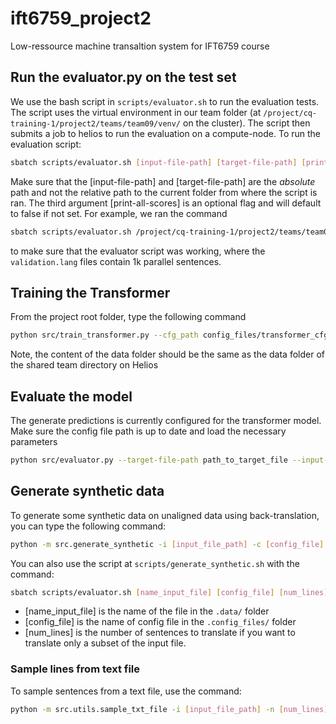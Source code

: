 # ift6759_project2
Low-ressource machine transaltion system for IFT6759 course

## Run the evaluator.py on the test set
We use the bash script in `scripts/evaluator.sh` to run the evaluation tests. The script
uses the virtual environment in our team folder (at `/project/cq-training-1/project2/teams/team09/venv/` on the cluster).
The script then submits a job to helios to run the evaluation on a compute-node. To run the evaluation script:
```bash
sbatch scripts/evaluator.sh [input-file-path] [target-file-path] [print-all-scores]
```
Make sure that the [input-file-path] and [target-file-path] are the *absolute* path and not the relative path
to the current folder from where the script is ran. The third argument [print-all-scores] is an optional flag and will 
default to false if not set.
For example, we ran the command
```bash
sbatch scripts/evaluator.sh /project/cq-training-1/project2/teams/team09/data/validation.lang1 /project/cq-training-1/project2/teams/team09/data/validation.lang2
```
to make sure that the evaluator script was working, where the `validation.lang` files contain 1k parallel sentences.

## Training the Transformer
From the project root folder, type the following command
```bash
python src/train_transformer.py --cfg_path config_files/transformer_cfg.json
```
Note, the content of the data folder should be the same as the data folder of the shared team directory on Helios

## Evaluate the model
The generate predictions is currently configured for the transformer model. Make sure the config file path is up
to date and load the necessary parameters
```bash
python src/evaluator.py --target-file-path path_to_target_file --input-file-path path_to_input_file
```

## Generate synthetic data
To generate some synthetic data on unaligned data using back-translation, you can type the following command:
```bash
python -m src.generate_synthetic -i [input_file_path] -c [config_file] -n [number_of_lines]
```
You can also use the script at `scripts/generate_synthetic.sh` with the command:
```bash
sbatch scripts/evaluator.sh [name_input_file] [config_file] [num_lines]
```
* [name_input_file] is the name of the file in the `.data/` folder <br>
* [config_file] is the name of config file in the `.config_files/` folder <br>
* [num_lines] is the number of sentences to translate if you want to translate only a subset of the input file.

### Sample lines from text file
To sample sentences from a text file, use the command:
```bash
python -m src.utils.sample_txt_file -i [input_file_path] -n [num_lines]
```